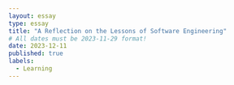 ```yaml
---
layout: essay
type: essay
title: "A Reflection on the Lessons of Software Engineering"
# All dates must be 2023-11-29 format!
date: 2023-12-11
published: true
labels:
  - Learning
---
```

